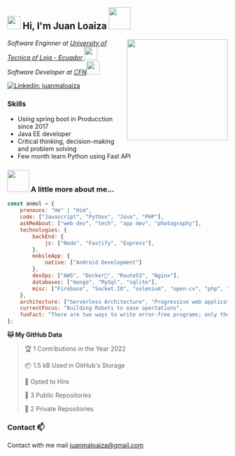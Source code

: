 <h2><img src="https://emojis.slackmojis.com/emojis/images/1531849430/4246/blob-sunglasses.gif?1531849430" width="30"/> Hi, I'm Juan Loaiza <img src="https://media.giphy.com/media/12oufCB0MyZ1Go/giphy.gif" width="50"> </h2>
<img align='right' src="https://media.giphy.com/media/M9gbBd9nbDrOTu1Mqx/giphy.gif" width="230">
<p><em>Software Enginner at <a href="http://www.utpl.edu.ec">University of Tecnica of Loja - Ecuador </a> <img src="https://media.giphy.com/media/fYSnHlufseco8Fh93Z/giphy.gif" width="30"></br>Software Developer at <a href="https://www.cfn.fin.ec">CFN</a><img src="https://media.giphy.com/media/WUlplcMpOCEmTGBtBW/giphy.gif" width="30"> 
</em></p>

[![Linkedin: juanmaloaiza](https://img.shields.io/badge/-juanmaloaiza-blue?style=flat-square&logo=Linkedin&logoColor=white&link=https://www.linkedin.com/in/juan-manuel-loaiza-sarango-79543162)](https://www.linkedin.com/in/juan-manuel-loaiza-sarango-79543162/)

### Skills

* Using spring boot in Producction since 2017
* Java EE developer
* Critical thinking, decision-making and problem solving
* Few month learn Python using Fast API

### <img src="https://media.giphy.com/media/VgCDAzcKvsR6OM0uWg/giphy.gif" width="50"> A little more about me...  

```javascript
const anmol = {
    pronouns: "He" | "Him",
    code: ["Javascript", "Python", "Java", "PHP"],
    askMeAbout: ["web dev", "tech", "app dev", "photography"],
    technologies: {
        backEnd: {
            js: ["Node", "Fastify", "Express"],
        },
        mobileApp: {
            native: ["Android Development"]
        },
        devOps: ["AWS", "Docker🐳", "Route53", "Nginx"],
        databases: ["mongo", "MySql", "sqlite"],
        misc: ["Firebase", "Socket.IO", "selenium", "open-cv", "php", "SuiteApp"]
    },
    architecture: ["Serverless Architecture", "Progressive web applications", "Single page applications"],
    currentFocus: "Building Robots to ease opertations",
    funFact: "There are two ways to write error-free programs; only the third one works"
};
```


**🐱 My GitHub Data** 

> 🏆 1 Contributions in the Year 2022
 > 
> 📦 1.5 kB Used in GitHub's Storage 
 > 
> 💼 Opted to Hire
 > 
> 📜 3 Public Repositories 
 > 
> 🔑 2 Private Repositories  
> 

### Contact 📫
Contact with me mail juanmaloaiza@gmail.com
